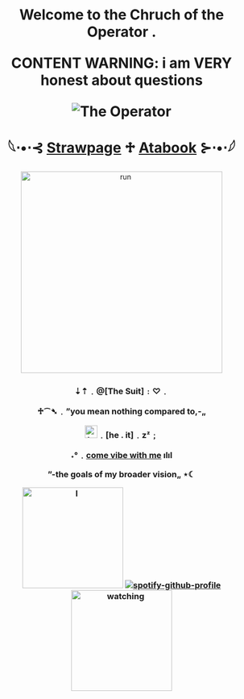 

<h1 align="center">Welcome to the Chruch of the Operator .

CONTENT WARNING: i am VERY honest about questions

![The Operator](https://komarev.com/ghpvc/?username=dark-suitt&color=3c091e&style=flat-square)
  
   𓆩⋅•⋅⊰ [Strawpage](https://thesuit.straw.page/) ♱ [Atabook](https://thesuit.atabook.org/) ⊱⋅•⋅𓆪
</h1> 

<p align="center">
    <img width="400" src="https://i.pinimg.com/736x/51/c9/c6/51c9c6cadb4134658d1ca88fa8310937.jpg" alt="run">
</p>

<h3 align="center">⇣⇡﹒@[The Suit]﹕♡﹒

  ♱⁀➴﹒”you mean nothing compared to,-„

<img width="25" src="https://emoji.discadia.com/emojis/ca9c6528-664d-46fc-88ee-77c79c5d7167.PNG" alt="teeth">﹒[he . it]﹒zᶻ﹔

˖°﹒[come vibe with me](https://open.spotify.com/playlist/7DZVYhMb65jrTl1f0Ev3LG?si=6eab9469418b4eb0) ılıl

”-the goals of my broader vision„ ⋆☾


  <img width="200" src="https://i.pinimg.com/736x/6b/50/a5/6b50a5ee6b7c214cf22b6d364a1347bb.jpg" alt="I"> [![spotify-github-profile](https://spotify-github-profile.kittinanx.com/api/view?uid=31kxgcliwcskgcwvjc57akfwbihu&cover_image=true&theme=novatorem&show_offline=true&background_color=09021d&interchange=false&bar_color=3c091e&bar_color_cover=false)](https://github.com/kittinan/spotify-github-profile) <img width="200" src="https://i.pinimg.com/736x/24/a1/fa/24a1fac906cc70e14b5bb8a0a5431a2c.jpg" alt="watching"></h3>
